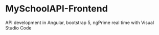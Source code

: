 # MySchoolAPI-Frontend
API development in Angular, bootstrap 5, ngPrime real time with Visual Studio Code
